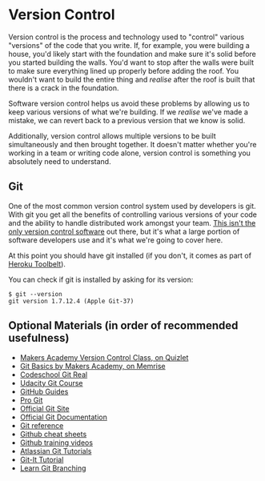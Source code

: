 # Version Control

Version control is the process and technology used to "control" various "versions" of the code that you write. If, for example, you were building a house, you'd likely start with the foundation and make sure it's solid before you started building the walls. You'd want to stop after the walls were built to make sure everything lined up properly before adding the roof. You wouldn't want to build the entire thing and *realise* after the roof is built that there is a crack in the foundation.

Software version control helps us avoid these problems by allowing us to keep various versions of what we're building. If we *realise* we've made a mistake, we can revert back to a previous version that we know is solid.

Additionally, version control allows multiple versions to be built simultaneously and then brought together. It doesn't matter whether you're working in a team or writing code alone, version control is something you absolutely need to understand.

## Git

One of the most common version control system used by developers is git. With git you get all the benefits of controlling various versions of your code and the ability to handle distributed work amongst your team. [This isn't the only version control software](http://www.infoq.com/articles/dvcs-guide) out there, but it's what a large portion of software developers use and it's what we're going to cover here.

At this point you should have git installed (if you don't, it comes as part of [Heroku Toolbelt](https://toolbelt.heroku.com/)).

You can check if git is installed by asking for its version:

````
$ git --version
git version 1.7.12.4 (Apple Git-37)
````


## Optional Materials (in order of recommended usefulness)
* [Makers Academy Version Control Class, on Quizlet](http://quizlet.com/join/QfjVs5RJT)
* [Git Basics by Makers Academy, on Memrise](http://www.memrise.com/course/367995/git-basics-by-makers-academy/)
* [Codeschool Git Real](https://www.codeschool.com/courses/git-real)
* [Udacity Git Course](https://www.udacity.com/course/ud775)
* [GitHub Guides](https://guides.github.com)
* [Pro Git](http://git-scm.com/book)
* [Official Git Site](http://git-scm.com)
* [Official Git Documentation](http://git-scm.com/doc)
* [Git reference](http://gitref.org)
* [Github cheat sheets](https://training.github.com/kit/)
* [Github training videos](https://www.youtube.com/user/GitHubGuides)
* [Atlassian Git Tutorials](https://www.atlassian.com/git)
* [Git-It Tutorial](https://github.com/jlord/git-it)
* [Learn Git Branching](http://pcottle.github.io/learnGitBranching/)
